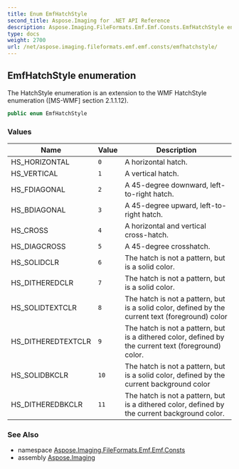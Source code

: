 ```yaml
---
title: Enum EmfHatchStyle
second_title: Aspose.Imaging for .NET API Reference
description: Aspose.Imaging.FileFormats.Emf.Emf.Consts.EmfHatchStyle enum. The HatchStyle enumeration is an extension to the WMF HatchStyle enumeration MSWMF section 2.1.1.12
type: docs
weight: 2700
url: /net/aspose.imaging.fileformats.emf.emf.consts/emfhatchstyle/
---
```

## EmfHatchStyle enumeration

The HatchStyle enumeration is an extension to the WMF HatchStyle enumeration ([MS-WMF] section 2.1.1.12).

```csharp
public enum EmfHatchStyle
```

### Values

| Name | Value | Description |
| --- | --- | --- |
| HS_HORIZONTAL | `0` | A horizontal hatch. |
| HS_VERTICAL | `1` | A vertical hatch. |
| HS_FDIAGONAL | `2` | A 45-degree downward, left-to-right hatch. |
| HS_BDIAGONAL | `3` | A 45-degree upward, left-to-right hatch. |
| HS_CROSS | `4` | A horizontal and vertical cross-hatch. |
| HS_DIAGCROSS | `5` | A 45-degree crosshatch. |
| HS_SOLIDCLR | `6` | The hatch is not a pattern, but is a solid color. |
| HS_DITHEREDCLR | `7` | The hatch is not a pattern, but is a solid color. |
| HS_SOLIDTEXTCLR | `8` | The hatch is not a pattern, but is a solid color, defined by the current text (foreground) color |
| HS_DITHEREDTEXTCLR | `9` | The hatch is not a pattern, but is a dithered color, defined by the current text (foreground) color. |
| HS_SOLIDBKCLR | `10` | The hatch is not a pattern, but is a solid color, defined by the current background color |
| HS_DITHEREDBKCLR | `11` | The hatch is not a pattern, but is a dithered color, defined by the current background color. |

### See Also

* namespace [Aspose.Imaging.FileFormats.Emf.Emf.Consts](../../aspose.imaging.fileformats.emf.emf.consts/)
* assembly [Aspose.Imaging](../../)


